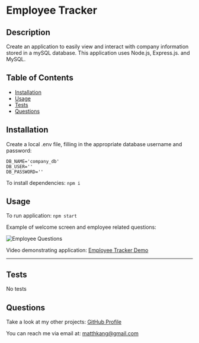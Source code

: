 # Employee Tracker

## Description

Create an application to easily view and interact with company information stored in a mySQL database.
This application uses Node.js, Express.js. and MySQL.

## Table of Contents

- [Installation](#installation)
- [Usage](#usage)
- [Tests](#tests)
- [Questions](#questions)

## Installation

Create a local .env file, filling in the appropriate database username and password:  
```
DB_NAME='company_db'  
DB_USER=''  
DB_PASSWORD=''
```

To install dependencies:
```npm i```

## Usage

To run application:
```npm start```

Example of welcome screen and employee related questions:

![Employee Questions](images/employee-questions.png)

Video demonstrating application: [Employee Tracker Demo](https://drive.google.com/file/d/1qmagufIJbqilTrqF9cmspx_ASAhua3DU/view?usp=sharing)

---

## Tests

No tests

## Questions

Take a look at my other projects: [GitHub Profile](https://github.com/matthkang)

You can reach me via email at: [matthkang@gmail.com](mailto:matthkang@gmail.com)
